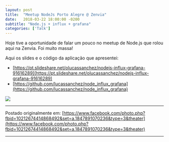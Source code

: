 ```yaml
---
layout: post
title:  "Meetup NodeJs Porto Alegre @ Zenvia"
date:   2018-03-22 18:00:00 -0200
subtitle: "Node.js + influx + grafana"
categories: ['Talk']
---
```


Hoje tive a oportunidade de falar um pouco no meetup de Node.js que rolou aqui na Zenvia. Foi muito massa!

Aqui os slides e o código da aplicação que apresentei:
- [https://pt.slideshare.net/olucassanchez/nodejs-influx-grafana-91616289](https://pt.slideshare.net/olucassanchez/nodejs-influx-grafana-91616289)
- [https://github.com/lucassanchez/node_influx_grafana](https://github.com/lucassanchez/node_influx_grafana)

![](https://scontent.fpoa4-1.fna.fbcdn.net/v/t1.0-9/29542950_10212674414868492_7434613115766623615_n.jpg?_nc_cat=106&_nc_ht=scontent.fpoa4-1.fna&oh=e302edb2bcf68c303e969cdf77770c54&oe=5D7837DE)

---

Postado originalmente em: [https://www.facebook.com/photo.php?fbid=10212674414868492&set=a.1847891070236&type=3&theater](https://www.facebook.com/photo.php?fbid=10212674414868492&set=a.1847891070236&type=3&theater)

---